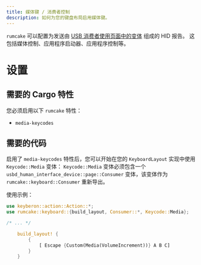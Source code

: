 ```yaml
---
title: 媒体键 / 消费者控制
description: 如何为您的键盘布局启用媒体键。
---
```


`rumcake` 可以配置为发送由 [USB 消费者使用页面中的变体](https://docs.rs/usbd-human-interface-device/latest/usbd_human_interface_device/page/enum.Consumer.html) 组成的 HID 报告。
这包括媒体控制、应用程序启动器、应用程序控制等。

# 设置

## 需要的 Cargo 特性

您必须启用以下 `rumcake` 特性：

- `media-keycodes`

## 需要的代码

启用了 `media-keycodes` 特性后，您可以开始在您的 `KeyboardLayout` 实现中使用 `Keycode::Media` 变体：
`Keycode::Media` 变体必须包含一个 `usbd_human_interface_device::page::Consumer` 变体，该变体作为 `rumcake::keyboard::Consumer` 重新导出。

使用示例：

```rust ins={2} ins="{Custom(Media(VolumeIncrement))}"
use keyberon::action::Action::*;
use rumcake::keyboard::{build_layout, Consumer::*, Keycode::Media};

/* ... */

    build_layout! {
        {
            [ Escape {Custom(Media(VolumeIncrement))} A B C]
        }
    }
```